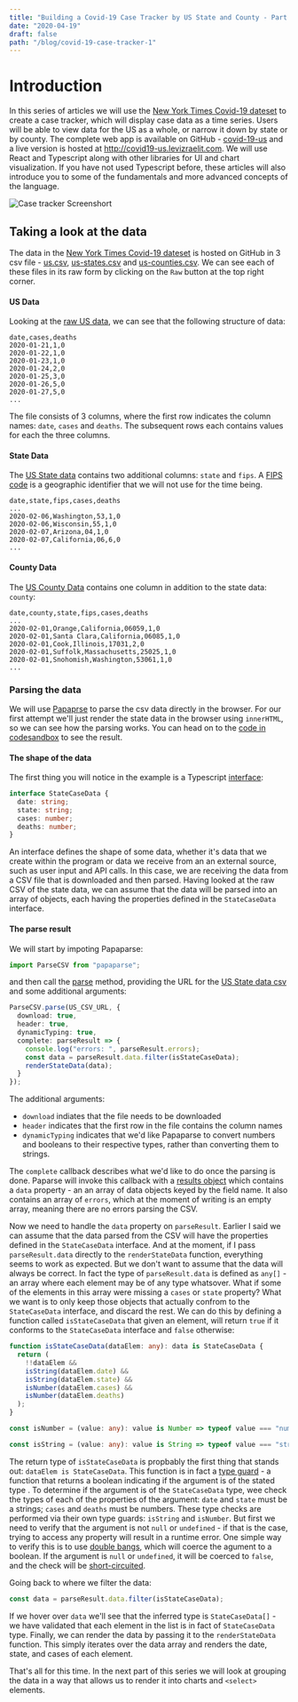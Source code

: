 ```yaml
---
title: "Building a Covid-19 Case Tracker by US State and County - Part 1"
date: "2020-04-19"
draft: false
path: "/blog/covid-19-case-tracker-1"
---
```


# Introduction

In this series of articles we will use the [New York Times Covid-19 dateset](https://github.com/nytimes/covid-19-data) to create a case tracker, which will display case data as a time series. Users will be able to view data for the US as a whole, or narrow it down by state or by county. The complete web app is available on GitHub - [covid-19-us](https://github.com/lizraeli/covid-19-us) and a live version is hosted at http://covid19-us.levizraelit.com. We will use React and Typescript along with other libraries for UI and chart visualization. If you have not used  Typescript before, these articles will also introduce you to some of the fundamentals and more advanced concepts of the language.

![Case tracker Screenshort](/covid-case-tracker-1.png)

## Taking a look at the data

The data in the [New York Times Covid-19 dateset](https://github.com/nytimes/covid-19-data) is hosted on GitHub in 3 csv file - [us.csv](https://github.com/nytimes/covid-19-data/blob/master/us.csv), [us-states.csv](https://github.com/nytimes/covid-19-data/blob/master/us-states.csv)  and [us-counties.csv](https://github.com/nytimes/covid-19-data/blob/master/us-counties.csv). We can see each of these files in its raw form by clicking on the `Raw` button at the top right corner.

#### US Data

 Looking at the [raw US data](https://raw.githubusercontent.com/nytimes/covid-19-data/master/us.csv), we can see that the following structure of data:

```
date,cases,deaths
2020-01-21,1,0
2020-01-22,1,0
2020-01-23,1,0
2020-01-24,2,0
2020-01-25,3,0
2020-01-26,5,0
2020-01-27,5,0
...
```

The file consists of 3 columns, where the first row indicates the column names: `date`, `cases` and `deaths`. The subsequent rows each contains values for each the three columns.

#### State Data

The [US State data](https://raw.githubusercontent.com/nytimes/covid-19-data/master/us-states.csv) contains two additional columns: `state` and `fips`. A [FIPS code](https://www.census.gov/quickfacts/fact/note/US/fips)  is a  geographic identifier that we will not use for the time being. 

```
date,state,fips,cases,deaths
...
2020-02-06,Washington,53,1,0
2020-02-06,Wisconsin,55,1,0
2020-02-07,Arizona,04,1,0
2020-02-07,California,06,6,0
...
```

#### County Data

The [US County Data](https://raw.githubusercontent.com/nytimes/covid-19-data/master/us-counties.csv) contains one column in addition to the state data: `county`:

```
date,county,state,fips,cases,deaths
...
2020-02-01,Orange,California,06059,1,0
2020-02-01,Santa Clara,California,06085,1,0
2020-02-01,Cook,Illinois,17031,2,0
2020-02-01,Suffolk,Massachusetts,25025,1,0
2020-02-01,Snohomish,Washington,53061,1,0
...
```

### Parsing the data

We will use [Papaprse](https://www.papaparse.com/) to parse the csv data directly in the browser. For our first attempt we'll just render the state data in the browser using `innerHTML`, so we can see how the parsing works. You can head on to the [code in codesandbox](https://codesandbox.io/s/ny-times-data-parse-902t9?file=/src/index.ts) to see the result.  

#### The shape of the data

The first thing you will notice in the example is a Typescript [interface](https://www.typescriptlang.org/docs/handbook/interfaces.html):

```typescript
interface StateCaseData {
  date: string;
  state: string;
  cases: number;
  deaths: number;
}
```

An interface defines the shape of some data, whether it's data that we create within the program or data we receive from an an external source, such as user input and API calls. In this case, we are receiving the data from a CSV file that is downloaded and then parsed. Having looked at the raw CSV of the state data, we can assume that the data will be parsed into an array of objects, each having the properties defined in the `StateCaseData` interface. 


#### The parse result

We will start by impoting Papaparse:

```typescript
import ParseCSV from "papaparse";
```

and then call the [parse](https://www.papaparse.com/docs#remote-files) method, providing the URL for the [US State data csv](https://raw.githubusercontent.com/nytimes/covid-19-data/master/us-states.csv) and some additional arguments:

```typescript
ParseCSV.parse(US_CSV_URL, {
  download: true,
  header: true,
  dynamicTyping: true,
  complete: parseResult => {
    console.log("errors: ", parseResult.errors);
    const data = parseResult.data.filter(isStateCaseData);
    renderStateData(data);
  }
});
```

The additional arguments:

- `download` indiates that the file needs to be downloaded
- `header` indicates that the first row in the file contains the column names
- `dynamicTyping` indicates that we'd like Papaparse to convert numbers and booleans to their respective types, rather than converting them to strings.

The `complete` callback describes what we'd like to do once the parsing is done. Paparse will invoke this callback with a [results object](https://www.papaparse.com/docs#results) which contains a `data` property - an an array of data objects keyed by the field name.  It also contains an array of `errors`, which at the moment of writing is an empty array, meaning there are no errors parsing the CSV. 

Now we need to handle the `data` property on `parseResult`. Earlier I said we can assume that the data parsed from the CSV will have the properties defined in the `StateCaseData` interface. And at the moment, if I pass `parseResult.data` directly to the `renderStateData` function, everything seems to work as expected. But we don't want to assume that the data will always be correct. In fact the type of `parseResult.data`  is defined as `any[]` - an array where each element may be of any type whatsover. What if some of the elements in this array were missing a `cases` or `state` property? What we want is to only keep those objects that actually confrom to the `StateCaseData` interface, and discard the rest. We can do this by defining a function called `isStateCaseData` that given an element, will return `true` if it conforms to the `StateCaseData` interface and `false` otherwise:

```typescript
function isStateCaseData(dataElem: any): data is StateCaseData {
  return (
    !!dataElem &&
    isString(dataElem.date) &&
    isString(dataElem.state) &&
    isNumber(dataElem.cases) &&
    isNumber(dataElem.deaths)
  );
}

const isNumber = (value: any): value is Number => typeof value === "number";

const isString = (value: any): value is String => typeof value === "string";
```

The return type of `isStateCaseData` is propbably the first thing that stands out: `dataElem is StateCaseData`. This function is in fact a [type guard](https://www.typescriptlang.org/docs/handbook/advanced-types.html#user-defined-type-guards) - a function that returns a boolean  indicating if the argument is of the stated type . To determine if the argument is of the `StateCaseData` type, wee check the types of each of the properties of the argument: `date` and `state` must be a strings; `cases` and `deaths` must be numbers. These type checks are performed via their own type guards: `isString` and `isNumber`. But first we need to verify that the argument is not `null` or `undefined` - if that is the case, trying to access any property will result in a runtime error. One simple way to verify this is to use [double bangs](https://medium.com/better-programming/javascript-bang-bang-i-shot-you-down-use-of-double-bangs-in-javascript-7c9d94446054), which will coerce the agument to a boolean. If the argument is `null` or `undefined`, it will be coerced to `false`, and the check will be [short-circuited](https://en.wikipedia.org/wiki/Short-circuit_evaluation).

Going back to where we filter the data:

```typescript
const data = parseResult.data.filter(isStateCaseData);
```

If we hover over `data` we'll see that the inferred type is `StateCaseData[]` - we have validated that each element in the list is in fact of `StateCaseData` type. Finally, we can render the data by passing it to the `renderStateData` function. This simply iterates over the data array and renders the date, state, and cases of each element.


That's all for this time. In the next part of this series we will look at grouping the data in a way that allows us to render it into charts and `<select>` elements.

